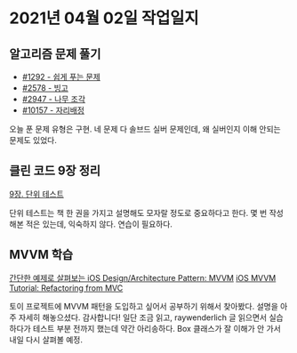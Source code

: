 # 2021년 04월 02일 작업일지

## 알고리즘 문제 풀기

- [#1292 - 쉽게 푸는 문제](./1292.md)
- [#2578 - 빙고](./2578.md)
- [#2947 - 나무 조각](./2947.md)
- [#10157 - 자리배정](./10157.md)

오늘 푼 문제 유형은 구현. 네 문제 다 솔브드 실버 문제인데, 왜 실버인지 이해 안되는 문제도 있었다.

## 클린 코드 9장 정리
[9장. 단위 테스트](https://github.com/ios-study-boost/clean-code/blob/main/chapter9.md)

단위 테스트는 책 한 권을 가지고 설명해도 모자랄 정도로 중요하다고 한다. 몇 번 작성해본 적은 있는데, 익숙하지 않다. 연습이 필요하다.

## MVVM 학습

[간단한 예제로 살펴보는 iOS Design/Architecture Pattern: MVVM](https://lena-chamna.netlify.app/post/ios_design_pattern_mvvm/)
[iOS MVVM Tutorial: Refactoring from MVC](https://www.raywenderlich.com/6733535-ios-mvvm-tutorial-refactoring-from-mvc)

토이 프로젝트에 MVVM 패턴을 도입하고 싶어서 공부하기 위해서 찾아봤다. 설명을 아주 자세히 해놓으셨다. 감사합니다! 일단 조금 읽고, raywenderlich 글 읽으면서 실습하다가 테스트 부분 전까지 했는데 약간 아리송하다. Box 클래스가 잘 이해가 안 가서 내일 다시 살펴볼 예정.
